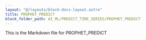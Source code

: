 ```yaml
---
layout: "@/layouts/block-docs-layout.astro"
title: PROPHET_PREDICT
block_folder_path: AI_ML/PREDICT_TIME_SERIES/PROPHET_PREDICT
---
```


This is the Markdown file for PROPHET_PREDICT

